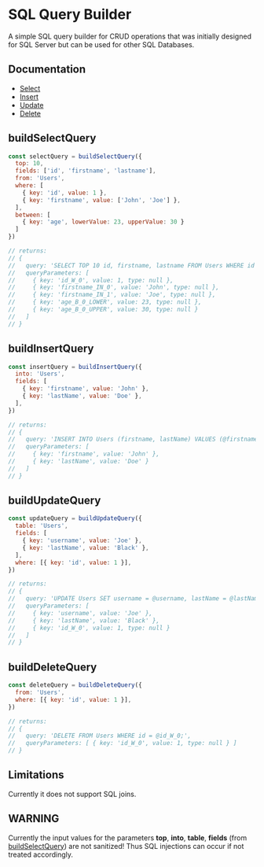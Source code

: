 # SQL Query Builder

A simple SQL query builder for CRUD operations that was initially designed for SQL Server but can be used for other SQL Databases.

## Documentation
* [Select](#buildSelectQuery)
* [Insert](#buildInsertQuery)
* [Update](#buildUpdateQuery)
* [Delete](#buildDeleteQuery)

## buildSelectQuery
```javascript
const selectQuery = buildSelectQuery({
  top: 10,
  fields: ['id', 'firstname', 'lastname'],
  from: 'Users',
  where: [
    { key: 'id', value: 1 },
    { key: 'firstname', value: ['John', 'Joe'] },
  ],
  between: [
    { key: 'age', lowerValue: 23, upperValue: 30 }
  ]
})

// returns:
// {
//   query: 'SELECT TOP 10 id, firstname, lastname FROM Users WHERE id = @id_W_0 AND firstname IN (@firstname_IN_0,@firstname_IN_1) AND age BETWEEN @age_B_0_LOWER AND @age_B_0_UPPER;',
//   queryParameters: [
//     { key: 'id_W_0', value: 1, type: null },
//     { key: 'firstname_IN_0', value: 'John', type: null },
//     { key: 'firstname_IN_1', value: 'Joe', type: null },
//     { key: 'age_B_0_LOWER', value: 23, type: null },
//     { key: 'age_B_0_UPPER', value: 30, type: null }
//   ]
// }
```

## buildInsertQuery
```javascript
const insertQuery = buildInsertQuery({
  into: 'Users',
  fields: [
    { key: 'firstname', value: 'John' },
    { key: 'lastName', value: 'Doe' },
  ],
})

// returns:
// {
//   query: 'INSERT INTO Users (firstname, lastName) VALUES (@firstname, @lastName);',
//   queryParameters: [
//     { key: 'firstname', value: 'John' },
//     { key: 'lastName', value: 'Doe' }
//   ]
// }
```

## buildUpdateQuery
```javascript
const updateQuery = buildUpdateQuery({
  table: 'Users',
  fields: [
    { key: 'username', value: 'Joe' },
    { key: 'lastName', value: 'Black' },
  ],
  where: [{ key: 'id', value: 1 }],
})

// returns:
// {
//   query: 'UPDATE Users SET username = @username, lastName = @lastName WHERE id = @id_W_0;',
//   queryParameters: [
//     { key: 'username', value: 'Joe' },
//     { key: 'lastName', value: 'Black' },
//     { key: 'id_W_0', value: 1, type: null }
//   ]
// }
```

## buildDeleteQuery
```javascript
const deleteQuery = buildDeleteQuery({
  from: 'Users',
  where: [{ key: 'id', value: 1 }],
})

// returns:
// {
//   query: 'DELETE FROM Users WHERE id = @id_W_0;',
//   queryParameters: [ { key: 'id_W_0', value: 1, type: null } ]
// }
```

## Limitations
Currently it does not support SQL joins.

## WARNING
Currently the input values for the parameters **top**, **into**, **table**, **fields** (from [buildSelectQuery](#buildSelectQuery)) are not sanitized! Thus SQL injections can occur if not treated accordingly.